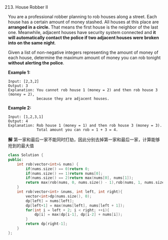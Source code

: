 213. House Robber II

You are a professional robber planning to rob houses along a street. Each house has a certain amount of money stashed. All houses at this place are **arranged in a circle.** That means the first house is the neighbor of the last one. Meanwhile, adjacent houses have security system connected and **it will automatically contact the police if two adjacent houses were broken into on the same night**.

Given a list of non-negative integers representing the amount of money of each house, determine the maximum amount of money you can rob tonight **without alerting the police**.

**Example 1:**

```
Input: [2,3,2]
Output: 3
Explanation: You cannot rob house 1 (money = 2) and then rob house 3 (money = 2),
             because they are adjacent houses.
```

**Example 2:**

```
Input: [1,2,3,1]
Output: 4
Explanation: Rob house 1 (money = 1) and then rob house 3 (money = 3).
             Total amount you can rob = 1 + 3 = 4.
```

**解**	第一家和最后一家不能同时打劫，因此分别去掉第一家和最后一家，计算能够抢到的最大值

```c++
class Solution {
public:
    int rob(vector<int>& nums) {
        if(nums.size() == 0)return 0;
        if(nums.size() == 1)return nums[0];
        if(nums.size() == 2)return max(nums[0], nums[1]);
        return max(rob(nums, 0, nums.size() - 1),rob(nums, 1, nums.size()));
    }
    int rob(vector<int> &nums, int left, int right){
        vector<int>dp(nums.size(), 0);
        dp[left] = nums[left];
        dp[left+1] = max(nums[left], nums[left + 1]);
        for(int i = left + 2; i < right; ++i){
            dp[i] = max(dp[i-1], dp[i-2] + nums[i]);
        }
        return dp[right-1];
    }
};
```

